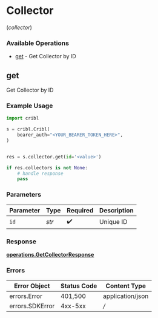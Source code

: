# Collector
(*collector*)

### Available Operations

* [get](#get) - Get Collector by ID

## get

Get Collector by ID

### Example Usage

```python
import cribl

s = cribl.Cribl(
    bearer_auth="<YOUR_BEARER_TOKEN_HERE>",
)


res = s.collector.get(id='<value>')

if res.collectors is not None:
    # handle response
    pass

```

### Parameters

| Parameter          | Type               | Required           | Description        |
| ------------------ | ------------------ | ------------------ | ------------------ |
| `id`               | *str*              | :heavy_check_mark: | Unique ID          |


### Response

**[operations.GetCollectorResponse](../../models/operations/getcollectorresponse.md)**
### Errors

| Error Object     | Status Code      | Content Type     |
| ---------------- | ---------------- | ---------------- |
| errors.Error     | 401,500          | application/json |
| errors.SDKError  | 4xx-5xx          | */*              |
